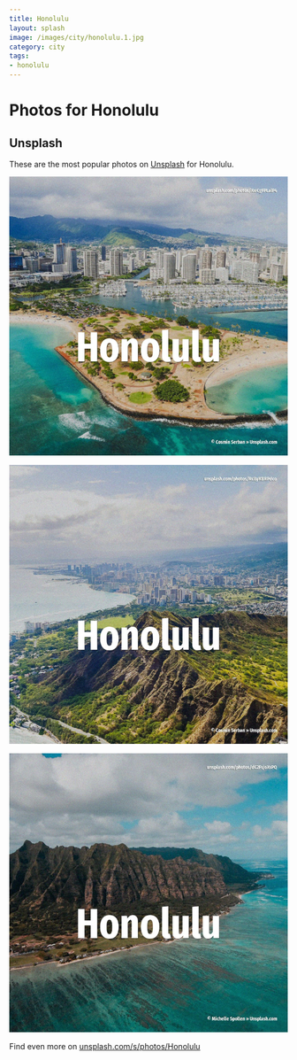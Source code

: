 ```yaml
---
title: Honolulu
layout: splash
image: /images/city/honolulu.1.jpg
category: city
tags:
- honolulu
---
```

# Photos for Honolulu

## Unsplash

These are the most popular photos on [Unsplash](https://unsplash.com) for Honolulu.

![Honolulu](/images/city/honolulu.1.jpg)

![Honolulu](/images/city/honolulu.2.jpg)

![Honolulu](/images/city/honolulu.3.jpg)

Find even more on [unsplash.com/s/photos/Honolulu](https://unsplash.com/s/photos/Honolulu)